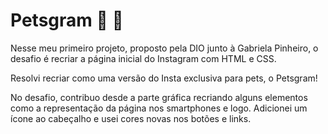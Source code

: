 # Petsgram :paw_prints: :camera_flash:

Nesse meu primeiro projeto, proposto pela DIO junto à Gabriela Pinheiro, o desafio é recriar a página inicial do Instagram com HTML e CSS.

Resolvi recriar como uma versão do Insta exclusiva para pets, o Petsgram!

No desafio, contribuo desde a parte gráfica recriando alguns elementos como a representação da página nos smartphones e logo. Adicionei um ícone ao cabeçalho e usei cores novas nos botões e links.
